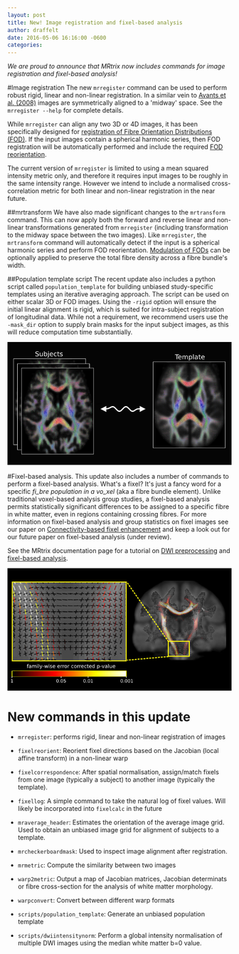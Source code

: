 ```yaml
---
layout: post
title: New! Image registration and fixel-based analysis
author: draffelt
date: 2016-05-06 16:16:00 -0600
categories: 
---
```


_We are proud to announce that MRtrix now includes commands for image registration and fixel-based analysis!_


#Image registration
The new `mrregister` command can be used to perform robust rigid, linear and non-linear registration. In a similar vein to [Avants et al. (2008)](http://www.ncbi.nlm.nih.gov/pubmed/17659998) images are symmetrically aligned to a 'midway' space. See the `mrregister --help` for complete details. 

While `mrregister` can align any two 3D or 4D images, it has been specifically designed for [registration of Fibre Orientation Distributions (FOD)](http://www.ncbi.nlm.nih.gov/pubmed/21316463). If the input images contain a spherical harmonic series, then FOD registration will be automatically performed and include the required [FOD reorientation](http://www.ncbi.nlm.nih.gov/pubmed/22183751).

The current version of `mrregister` is limited to using a mean squared intensity metric only, and therefore it requires input images to be roughly in the same intensity range. However we intend to include a normalised cross-correlation metric for both linear and non-linear registration in the near future. 

##mrtransform
We have also made significant changes to the `mrtransform` command. This can now apply both the forward and reverse linear and non-linear transformations generated from `mrregister` (including transformation to the midway space between the two images). Like `mrregister`, the `mrtransform` command will automatically detect if the input is a spherical harmonic series and perform FOD reorientation. [Modulation of FODs](http://www.ncbi.nlm.nih.gov/pubmed/22036682) can be optionally applied to preserve the total fibre density across a fibre bundle's width. 
 
##Population template script
The recent update also includes a python script called `population_template` for building unbiased study-specific templates using an iterative averaging approach. The script can be used on either scalar 3D or FOD images. Using the `-rigid` option will ensure the initial linear alignment is rigid, which is suited for intra-subject registration of longitudinal data.  While not a requirement, we recommend users use the `-mask_dir` option to supply brain masks for the input subject images, as this will reduce computation time substantially. 

![Population template](images/frontpage/registration.jpg)

#Fixel-based analysis. 
This update also includes a number of commands to perform a fixel-based analysis. What's a fixel? It's just a fancy word for a specific _fi_bre population in a vo_xel_ (aka a fibre bundle element). Unlike traditional voxel-based analysis group studies, a fixel-based analysis permits statistically significant differences to be assigned to a specific fibre in white matter, even in regions containing crossing fibres. For more information on fixel-based analysis and group statistics on fixel images see our paper on [Connectivity-based fixel enhancement](http://www.ncbi.nlm.nih.gov/pubmed/26004503) and keep a look out for our future paper on fixel-based analysis (under review). 

See the MRtrix documentation page for a tutorial on [DWI preprocessing](http://mrtrix.readthedocs.io/en/latest/workflows/DWI_preprocessing_for_quantitative_analysis.html) and [fixel-based analysis](http://mrtrix.readthedocs.io/en/latest/workflows/fixel_based_analysis.html). 

![Population template](images/frontpage/fixel-based-analysis.jpg)


# New commands in this update
- `mrregister`: performs rigid, linear and non-linear registration of images

- `fixelreorient`: Reorient fixel directions based on the Jacobian (local affine transform) in a non-linear warp

- `fixelcorrespondence`: After spatial normalisation, assign/match fixels from one image (typically a subject) to another image (typically the template). 

- `fixellog`: A simple command to take the natural log of fixel values. Will likely be incorporated into `fixelcalc` in the future

- `mraverage_header`: Estimates the orientation of the average image grid. Used to obtain an unbiased image grid for alignment of subjects to a template. 

- `mrcheckerboardmask`: Used to inspect image alignment after registration.

- `mrmetric`: Compute the similarity between two images

- `warp2metric`: Output a map of Jacobian matrices, Jacobian determinats or fibre cross-section for the analysis of white matter morphology. 

- `warpconvert`: Convert between different warp formats

- `scripts/population_template`: Generate an unbiased population template

- `scripts/dwiintensitynorm`: Perform a global intensity normalisation of multiple DWI images using the median white matter b=0 value. 
